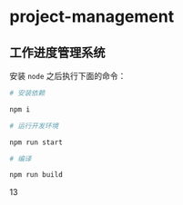 # project-management

## 工作进度管理系统


安装 `node` 之后执行下面的命令：

```bash
# 安装依赖

npm i

# 运行开发环境

npm run start

# 编译

npm run build
```

13